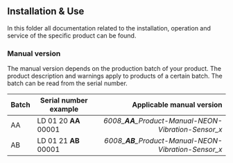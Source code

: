## Installation & Use

In this folder all documentation related to the installation, operation and service of the specific product can be found.

### Manual version
 
The manual version depends on the production batch of your product. The product description and warnings apply to products of a certain batch. The batch can be read from the serial number. 
 
| Batch  | Serial number example  | Applicable manual version  |
|---|---|---:|
| AA  | LD 01 20 **AA** 00001 | *6008_**AA**_Product-Manual-NEON-Vibration-Sensor_x* |
| AB  | LD 01 21 **AB** 00001 | *6008_**AB**_Product-Manual-NEON-Vibration-Sensor_x* |
